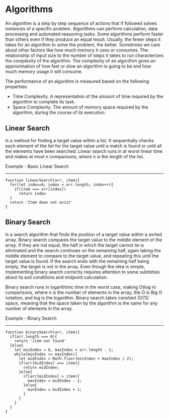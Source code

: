 # Algorithms
An algorithm is a step by step sequence of actions that if followed solves instances of a specific problem. Algorithms can perform calculation, data processing and automated reasoning tasks. Some algorithms perform faster than others even if they produce an equal result. Usually, the fewer steps it takes for an algorithm to solve the problem, the better. Sometimes we care about other factors like how much memory it uses or consumes. The relationship of input size to the number of steps it takes to run characterizes the complexity of the algorithm. The complexity of an algorithm gives an approximation of how fast or slow an algorithm is going to be and how much memory usage it will consume.

The performance of an algorithm is measured based on the following properties:
- Time Complexity. A representation of the amount of time required by the algorithm to complete its task.
- Space Complexity.  The amount of memory space required by the algorithm, during the course of its execution.

**Linear Search**
----------------------------------------
Is a method for finding a target value within a list. It sequentially checks each element of the list for the target value until a match is found or until all the elements have been searched. Linear search runs in at worst linear time and makes at most n comparisons, where n is the length of the list.

Example - Basic Linear Search
***
```
function linearSearch(arr, item){
  for(let index=0; index < arr.length; index++){
    if(item === arr[index])
      return index
  }
  return 'Item does not exist'
}
```

**Binary Search**
----------------------------------------
Is a search algorithm that finds the position of a target value within a sorted array. Binary search compares the target value to the middle element of the array. If they are not equal, the half in which the target cannot lie is eliminated and the search continues on the remaining half, again taking the middle element to compare to the target value, and repeating this until the target value is found. If the search ends with the remaining half being empty, the target is not in the array. Even though the idea is simple, implementing binary search correctly requires attention to some subtleties about its exit conditions and midpoint calculation.

Binary search runs in logarithmic time in the worst case, making O(log n) comparisons, where n is the number of elements in the array, the O is Big O notation, and log is the logarithm. Binary search takes constant (O(1)) space, meaning that the space taken by the algorithm is the same for any number of elements in the array.

Example - Binary Search
***
```
function binarySearch(arr, item){
  if(arr.length === 0){
    return 'item not found'
  }else{
    let minIndex = 0, maxIndex = arr.length - 1;
    while(minIndex <= maxIndex){
      let midIndex = Math.floor(minIndex + maxIndex / 2);
      if(arr[midIndex] === item){
        return midIndex;
      }else{
        if(arr[midIndex] > item){
          maxIndex = midIndex - 1;
        }else{
          minIndex = midIndex + 1;
        }
      }
    }
  }
}
```
